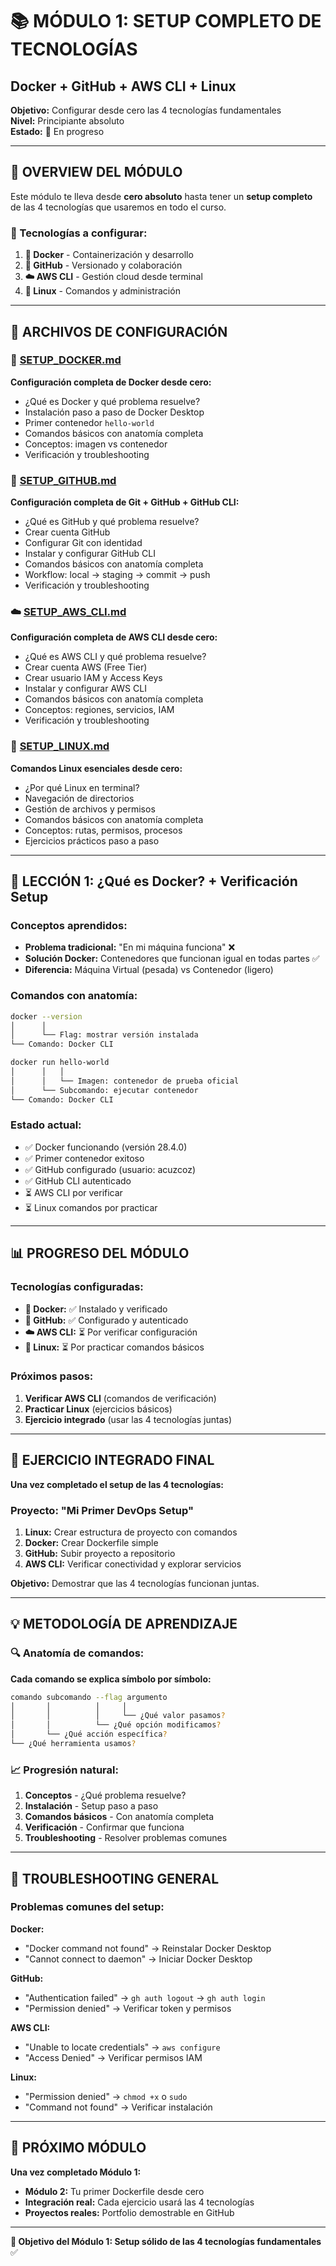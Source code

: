 # 📚 MÓDULO 1: SETUP COMPLETO DE TECNOLOGÍAS
## Docker + GitHub + AWS CLI + Linux

**Objetivo:** Configurar desde cero las 4 tecnologías fundamentales  
**Nivel:** Principiante absoluto  
**Estado:** 🔄 En progreso

---

## **🎯 OVERVIEW DEL MÓDULO**

Este módulo te lleva desde **cero absoluto** hasta tener un **setup completo** de las 4 tecnologías que usaremos en todo el curso.

### **🔧 Tecnologías a configurar:**
1. **🐳 Docker** - Containerización y desarrollo
2. **🐙 GitHub** - Versionado y colaboración  
3. **☁️ AWS CLI** - Gestión cloud desde terminal
4. **🐧 Linux** - Comandos y administración

---

## **📁 ARCHIVOS DE CONFIGURACIÓN**

### **🐳 [SETUP_DOCKER.md](./SETUP_DOCKER.md)**
**Configuración completa de Docker desde cero:**
- ¿Qué es Docker y qué problema resuelve?
- Instalación paso a paso de Docker Desktop
- Primer contenedor `hello-world`
- Comandos básicos con anatomía completa
- Conceptos: imagen vs contenedor
- Verificación y troubleshooting

### **🐙 [SETUP_GITHUB.md](./SETUP_GITHUB.md)**
**Configuración completa de Git + GitHub + GitHub CLI:**
- ¿Qué es GitHub y qué problema resuelve?
- Crear cuenta GitHub
- Configurar Git con identidad
- Instalar y configurar GitHub CLI
- Comandos básicos con anatomía completa
- Workflow: local → staging → commit → push
- Verificación y troubleshooting

### **☁️ [SETUP_AWS_CLI.md](./SETUP_AWS_CLI.md)**
**Configuración completa de AWS CLI desde cero:**
- ¿Qué es AWS CLI y qué problema resuelve?
- Crear cuenta AWS (Free Tier)
- Crear usuario IAM y Access Keys
- Instalar y configurar AWS CLI
- Comandos básicos con anatomía completa
- Conceptos: regiones, servicios, IAM
- Verificación y troubleshooting

### **🐧 [SETUP_LINUX.md](./SETUP_LINUX.md)**
**Comandos Linux esenciales desde cero:**
- ¿Por qué Linux en terminal?
- Navegación de directorios
- Gestión de archivos y permisos
- Comandos básicos con anatomía completa
- Conceptos: rutas, permisos, procesos
- Ejercicios prácticos paso a paso

---

## **🎯 LECCIÓN 1: ¿Qué es Docker? + Verificación Setup**

### **Conceptos aprendidos:**
- **Problema tradicional:** "En mi máquina funciona" ❌
- **Solución Docker:** Contenedores que funcionan igual en todas partes ✅
- **Diferencia:** Máquina Virtual (pesada) vs Contenedor (ligero)

### **Comandos con anatomía:**
```bash
docker --version
│      │
│      └── Flag: mostrar versión instalada
└── Comando: Docker CLI

docker run hello-world
│      │   │
│      │   └── Imagen: contenedor de prueba oficial
│      └── Subcomando: ejecutar contenedor
└── Comando: Docker CLI
```

### **Estado actual:**
- ✅ Docker funcionando (versión 28.4.0)
- ✅ Primer contenedor exitoso
- ✅ GitHub configurado (usuario: acuzcoz)
- ✅ GitHub CLI autenticado
- ⏳ AWS CLI por verificar
- ⏳ Linux comandos por practicar

---

## **📊 PROGRESO DEL MÓDULO**

### **Tecnologías configuradas:**
- **🐳 Docker:** ✅ Instalado y verificado
- **🐙 GitHub:** ✅ Configurado y autenticado
- **☁️ AWS CLI:** ⏳ Por verificar configuración
- **🐧 Linux:** ⏳ Por practicar comandos básicos

### **Próximos pasos:**
1. **Verificar AWS CLI** (comandos de verificación)
2. **Practicar Linux** (ejercicios básicos)
3. **Ejercicio integrado** (usar las 4 tecnologías juntas)

---

## **🎯 EJERCICIO INTEGRADO FINAL**

**Una vez completado el setup de las 4 tecnologías:**

### **Proyecto: "Mi Primer DevOps Setup"**
1. **Linux:** Crear estructura de proyecto con comandos
2. **Docker:** Crear Dockerfile simple
3. **GitHub:** Subir proyecto a repositorio
4. **AWS CLI:** Verificar conectividad y explorar servicios

**Objetivo:** Demostrar que las 4 tecnologías funcionan juntas.

---

## **💡 METODOLOGÍA DE APRENDIZAJE**

### **🔍 Anatomía de comandos:**
**Cada comando se explica símbolo por símbolo:**
```bash
comando subcomando --flag argumento
│       │          │     │
│       │          │     └── ¿Qué valor pasamos?
│       │          └── ¿Qué opción modificamos?
│       └── ¿Qué acción específica?
└── ¿Qué herramienta usamos?
```

### **📈 Progresión natural:**
1. **Conceptos** - ¿Qué problema resuelve?
2. **Instalación** - Setup paso a paso
3. **Comandos básicos** - Con anatomía completa
4. **Verificación** - Confirmar que funciona
5. **Troubleshooting** - Resolver problemas comunes

---

## **🔧 TROUBLESHOOTING GENERAL**

### **Problemas comunes del setup:**

**Docker:**
- "Docker command not found" → Reinstalar Docker Desktop
- "Cannot connect to daemon" → Iniciar Docker Desktop

**GitHub:**
- "Authentication failed" → `gh auth logout` → `gh auth login`
- "Permission denied" → Verificar token y permisos

**AWS CLI:**
- "Unable to locate credentials" → `aws configure`
- "Access Denied" → Verificar permisos IAM

**Linux:**
- "Permission denied" → `chmod +x` o `sudo`
- "Command not found" → Verificar instalación

---

## **🚀 PRÓXIMO MÓDULO**

**Una vez completado Módulo 1:**
- **Módulo 2:** Tu primer Dockerfile desde cero
- **Integración real:** Cada ejercicio usará las 4 tecnologías
- **Proyectos reales:** Portfolio demostrable en GitHub

---

**🎯 Objetivo del Módulo 1: Setup sólido de las 4 tecnologías fundamentales** ✅
